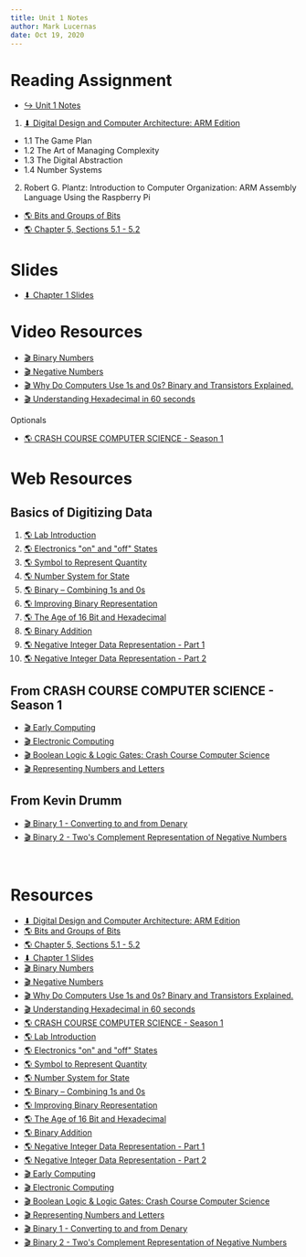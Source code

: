 ```yaml
---
title: Unit 1 Notes
author: Mark Lucernas
date: Oct 19, 2020
---
```



# Reading Assignment

- [↪ Unit 1 Notes]()

1. [⬇ Digital Design and Computer Architecture: ARM Edition](file:../../../../files/fall-2020/CISC-211/DDCAarm.pdf)

- 1.1 The Game Plan
- 1.2 The Art of Managing Complexity
- 1.3 The Digital Abstraction
- 1.4 Number Systems

2. Robert G. Plantz: Introduction to Computer Organization: ARM Assembly
   Language Using the Raspberry Pi

- [🌎 Bits and Groups of Bits](https://bob.cs.sonoma.edu/IntroCompOrg-RPi/sec-bits.html)
- [🌎 Chapter 5, Sections 5.1 - 5.2](https://bob.cs.sonoma.edu/IntroCompOrg-RPi/chp-logic.html)


# Slides

- [⬇ Chapter 1 Slides](file:../../../../files/fall-2020/CISC-211/slides/DDCAarm_Ch1.pptx)


# Video Resources

- [🎬 Binary Numbers](https://www.youtube.com/watch?v=kmYQYTqBmEU&list=PLrDd_kMiAuNmSb-CKWQqq9oBFN_KNMTaI&index=14)
- [🎬 Negative Numbers](https://www.youtube.com/watch?v=m80TRjRTn9s&list=PLrDd_kMiAuNmSb-CKWQqq9oBFN_KNMTaI&index=16)
- [🎬 Why Do Computers Use 1s and 0s? Binary and Transistors Explained.](https://www.youtube.com/watch?v=Xpk67YzOn5w)
- [🎬 Understanding Hexadecimal in 60 seconds](https://www.youtube.com/watch?v=3nl5zmeBdbI)

Optionals

- [🌎 CRASH COURSE COMPUTER SCIENCE - Season 1](https://www.pbs.org/show/crash-course-computer-science/episodes/?page=2)


# Web Resources

## Basics of Digitizing Data

1. [🌎 Lab Introduction](https://knowthecode.io/labs/basics-of-digitizing-data/episode-1)
2. [🌎 Electronics "on" and "off" States](https://knowthecode.io/labs/basics-of-digitizing-data/episode-2)
3. [🌎 Symbol to Represent Quantity](https://knowthecode.io/labs/basics-of-digitizing-data/episode-3)
4. [🌎 Number System for State](https://knowthecode.io/labs/basics-of-digitizing-data/episode-4)
5. [🌎 Binary – Combining 1s and 0s](https://knowthecode.io/labs/basics-of-digitizing-data/episode-5)
6. [🌎 Improving Binary Representation](https://knowthecode.io/labs/basics-of-digitizing-data/episode-6)
7. [🌎 The Age of 16 Bit and Hexadecimal](https://knowthecode.io/labs/basics-of-digitizing-data/episode-7)
8. [🌎 Binary Addition](https://knowthecode.io/labs/basics-of-digitizing-data/episode-8)
9. [🌎 Negative Integer Data Representation - Part 1](https://knowthecode.io/labs/basics-of-digitizing-data/episode-9)
10. [🌎 Negative Integer Data Representation - Part 2](https://knowthecode.io/labs/basics-of-digitizing-data/episode-10)

## From CRASH COURSE COMPUTER SCIENCE - Season 1

- [🎬 Early Computing](https://www.pbs.org/video/early-computing-crash-course-computer-science-1-n8djp3/)
- [🎬 Electronic Computing](https://www.pbs.org/video/electronic-computing-crash-course-computer-science-2-ornbje/)
- [🎬 Boolean Logic & Logic Gates: Crash Course Computer Science](https://www.pbs.org/video/boolean-logic-logic-gates-crash-course-computer-science-nobmpt/)
- [🎬 Representing Numbers and Letters](https://www.pbs.org/video/representing-numbers-and-letters-with-binary-crash-course-c-pgrlei/)

## From Kevin Drumm

- [🎬 Binary 1 - Converting to and from Denary](https://youtu.be/cJNm938Xwao?list=PLTd6ceoshprcpen2Jvs_JiuvWvqIAkzea)
- [🎬 Binary 2 - Two's Complement Representation of Negative Numbers](https://youtu.be/mRvcGijXI9w?list=PLTd6ceoshprcpen2Jvs_JiuvWvqIAkzea)

<br>

# Resources

- [⬇ Digital Design and Computer Architecture: ARM Edition](file:../../../../files/fall-2020/CISC-211/DDCAarm.pdf)
- [🌎 Bits and Groups of Bits](https://bob.cs.sonoma.edu/IntroCompOrg-RPi/sec-bits.html)
- [🌎 Chapter 5, Sections 5.1 - 5.2](https://bob.cs.sonoma.edu/IntroCompOrg-RPi/chp-logic.html)
- [⬇ Chapter 1 Slides](file:../../../../files/fall-2020/CISC-211/slides/DDCAarm_Ch1.pptx)
- [🎬 Binary Numbers](https://www.youtube.com/watch?v=kmYQYTqBmEU&list=PLrDd_kMiAuNmSb-CKWQqq9oBFN_KNMTaI&index=14)
- [🎬 Negative Numbers](https://www.youtube.com/watch?v=m80TRjRTn9s&list=PLrDd_kMiAuNmSb-CKWQqq9oBFN_KNMTaI&index=16)
- [🎬 Why Do Computers Use 1s and 0s? Binary and Transistors Explained.](https://www.youtube.com/watch?v=Xpk67YzOn5w)
- [🎬 Understanding Hexadecimal in 60 seconds](https://www.youtube.com/watch?v=3nl5zmeBdbI)
- [🌎 CRASH COURSE COMPUTER SCIENCE - Season 1](https://www.pbs.org/show/crash-course-computer-science/episodes/?page=2)
- [🌎 Lab Introduction](https://knowthecode.io/labs/basics-of-digitizing-data/episode-1)
- [🌎 Electronics "on" and "off" States](https://knowthecode.io/labs/basics-of-digitizing-data/episode-2)
- [🌎 Symbol to Represent Quantity](https://knowthecode.io/labs/basics-of-digitizing-data/episode-3)
- [🌎 Number System for State](https://knowthecode.io/labs/basics-of-digitizing-data/episode-4)
- [🌎 Binary – Combining 1s and 0s](https://knowthecode.io/labs/basics-of-digitizing-data/episode-5)
- [🌎 Improving Binary Representation](https://knowthecode.io/labs/basics-of-digitizing-data/episode-6)
- [🌎 The Age of 16 Bit and Hexadecimal](https://knowthecode.io/labs/basics-of-digitizing-data/episode-7)
- [🌎 Binary Addition](https://knowthecode.io/labs/basics-of-digitizing-data/episode-8)
- [🌎 Negative Integer Data Representation - Part 1](https://knowthecode.io/labs/basics-of-digitizing-data/episode-9)
- [🌎 Negative Integer Data Representation - Part 2](https://knowthecode.io/labs/basics-of-digitizing-data/episode-10)
- [🎬 Early Computing](https://www.pbs.org/video/early-computing-crash-course-computer-science-1-n8djp3/)
- [🎬 Electronic Computing](https://www.pbs.org/video/electronic-computing-crash-course-computer-science-2-ornbje/)
- [🎬 Boolean Logic & Logic Gates: Crash Course Computer Science](https://www.pbs.org/video/boolean-logic-logic-gates-crash-course-computer-science-nobmpt/)
- [🎬 Representing Numbers and Letters](https://www.pbs.org/video/representing-numbers-and-letters-with-binary-crash-course-c-pgrlei/)
- [🎬 Binary 1 - Converting to and from Denary](https://youtu.be/cJNm938Xwao?list=PLTd6ceoshprcpen2Jvs_JiuvWvqIAkzea)
- [🎬 Binary 2 - Two's Complement Representation of Negative Numbers](https://youtu.be/mRvcGijXI9w?list=PLTd6ceoshprcpen2Jvs_JiuvWvqIAkzea)

